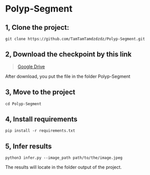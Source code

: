 # Polyp-Segment
## 1, Clone the project:
```
git clone https://github.com/TamTamTamdzdzdz/Polyp-Segment.git
```
## 2, Download the checkpoint by this link 
> [Google Drive](https://drive.google.com/file/d/1uDnJxqMnWWVaJOKSXykUtwmGYDDybZ9T/view?usp=sharing)

After download, you put the file in the folder Polyp-Segment
## 3, Move to the project
```
cd Polyp-Segment
```
## 4, Install requirements
```
pip install -r requirements.txt
```
## 5, Infer results
```
python3 infer.py --image_path path/to/the/image.jpeg
```
The results will locate in the folder output of the project.
